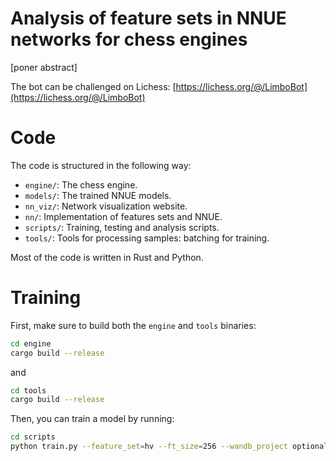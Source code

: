 # Analysis of feature sets in NNUE networks for chess engines

[poner abstract]

The bot can be challenged on Lichess: [https://lichess.org/@/LimboBot](https://lichess.org/@/LimboBot)

# Code

The code is structured in the following way:

- `engine/`: The chess engine.
- `models/`: The trained NNUE models.
- `nn_viz/`: Network visualization website.
- `nn/`: Implementation of features sets and NNUE.
- `scripts/`: Training, testing and analysis scripts.
- `tools/`: Tools for processing samples: batching for training.

Most of the code is written in Rust and Python.

# Training

First, make sure to build both the `engine` and `tools` binaries:

```bash
cd engine
cargo build --release
```

and

```bash
cd tools
cargo build --release
```

Then, you can train a model by running:

```bash
cd scripts
python train.py --feature_set=hv --ft_size=256 --wandb_project optional_project_name
```
